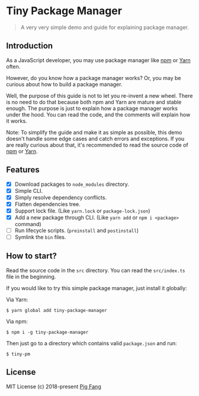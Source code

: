 # Tiny Package Manager

> A very very simple demo and guide for explaining package manager.

## Introduction

As a JavaScript developer, you may use package manager like [npm](https://www.npmjs.com/) or [Yarn](https://yarnpkg.com/)
often.

However, do you know how a package manager works? Or, you may be curious about how to build a package manager.

Well, the purpose of this guide is not to let you re-invent a new wheel.
There is no need to do that because both npm and Yarn are mature and stable enough.
The purpose is just to explain how a package manager works under the hood.
You can read the code, and the comments will explain how it works.

Note: To simplify the guide and make it as simple as possible,
this demo doesn't handle some edge cases and catch errors and exceptions.
If you are really curious about that,
it's recommended to read the source code of [npm](https://github.com/npm/npm) or [Yarn](https://github.com/yarnpkg/yarn).

## Features

- [x] Download packages to `node_modules` directory.
- [x] Simple CLI.
- [x] Simply resolve dependency conflicts.
- [x] Flatten dependencies tree.
- [x] Support lock file. (Like `yarn.lock` or `package-lock.json`)
- [x] Add a new package through CLI. (Like `yarn add` or `npm i <package>` command)
- [ ] Run lifecycle scripts. (`preinstall` and `postinstall`)
- [ ] Symlink the `bin` files.

## How to start?

Read the source code in the `src` directory.
You can read the `src/index.ts` file in the beginning.

If you would like to try this simple package manager,
just install it globally:

Via Yarn:

```
$ yarn global add tiny-package-manager
```

Via npm:

```
$ npm i -g tiny-package-manager
```

Then just go to a directory which contains valid `package.json` and run:

```
$ tiny-pm
```

## License

MIT License (c) 2018-present [Pig Fang](https://gplane.win/)
